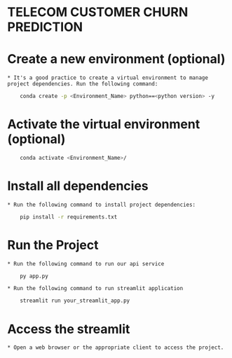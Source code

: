 # TELECOM CUSTOMER CHURN PREDICTION

# Create a new environment (optional)
    * It's a good practice to create a virtual environment to manage project dependencies. Run the following command:
```bash
    conda create -p <Environment_Name> python==<python version> -y
```
# Activate the virtual environment (optional)
```bash
    conda activate <Environment_Name>/
```

# Install all dependencies
    * Run the following command to install project dependencies:
```bash
    pip install -r requirements.txt
```

# Run the Project
    * Run the following command to run our api service
```bash
    py app.py
```
    * Run the following command to run streamlit application
```bash
    streamlit run your_streamlit_app.py
```
# Access the streamlit

    * Open a web browser or the appropriate client to access the project.

